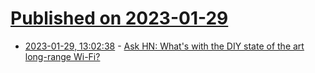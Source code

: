# [Published on 2023-01-29](index.md)

* [2023-01-29, 13:02:38](https://news.ycombinator.com/item?id=34567704) - [Ask HN: What's with the DIY state of the art long-range Wi-Fi?](https://news.ycombinator.com/item?id=34567704)
